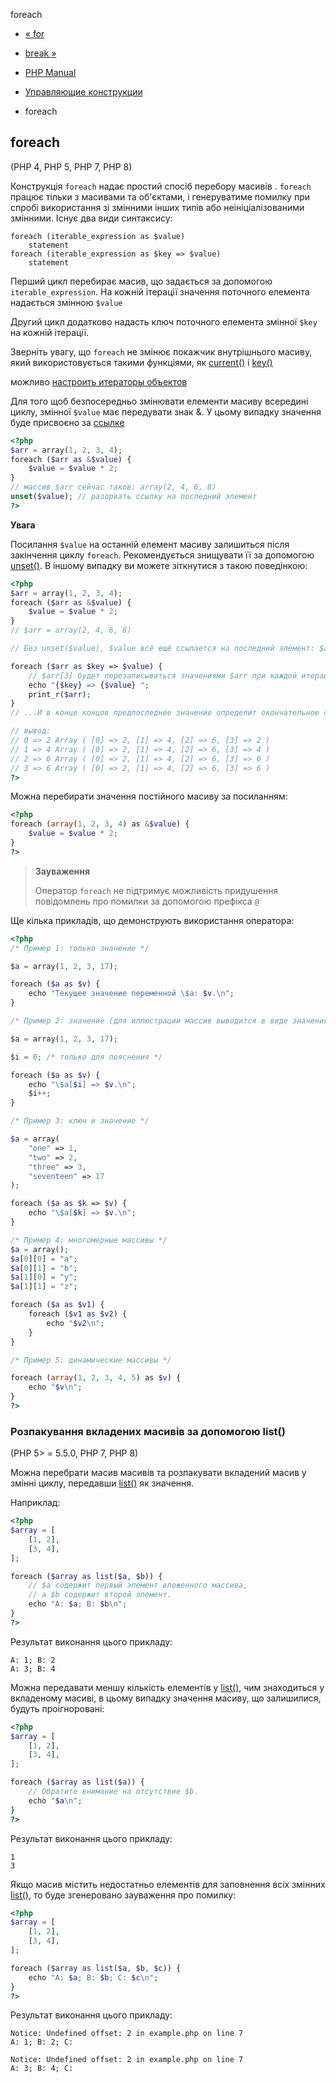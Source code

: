 foreach

-   [« for](control-structures.for.html)
    
-   [break »](control-structures.break.html)
    
-   [PHP Manual](index.html)
    
-   [Управляющие конструкции](language.control-structures.html)
    
-   foreach
    

## foreach

(PHP 4, PHP 5, PHP 7, PHP 8)

Конструкція `foreach` надає простий спосіб перебору масивів . `foreach` працює тільки з масивами та об'єктами, і генеруватиме помилку при спробі використання зі змінними інших типів або неініціалізованими змінними. Існує два види синтаксису:

```
foreach (iterable_expression as $value)
    statement
foreach (iterable_expression as $key => $value)
    statement
```

Перший цикл перебирає масив, що задається за допомогою `iterable_expression`. На кожній ітерації значення поточного елемента надається змінною `$value`

Другий цикл додатково надасть ключ поточного елемента змінної `$key` на кожній ітерації.

Зверніть увагу, що `foreach` не змінює покажчик внутрішнього масиву, який використовується такими функціями, як [current()](function.current.html) і [key()](function.key.html)

можливо [настроить итераторы объектов](language.oop5.iterations.html)

Для того щоб безпосередньо змінювати елементи масиву всередині циклу, змінної `$value` має передувати знак &. У цьому випадку значення буде присвоєно за [ссылке](language.references.html)

```php
<?php
$arr = array(1, 2, 3, 4);
foreach ($arr as &$value) {
    $value = $value * 2;
}
// массив $arr сейчас таков: array(2, 4, 6, 8)
unset($value); // разорвать ссылку на последний элемент
?>
```

**Увага**

Посилання `$value` на останній елемент масиву залишиться після закінчення циклу `foreach`. Рекомендується знищувати її за допомогою [unset()](function.unset.html). В іншому випадку ви можете зіткнутися з такою поведінкою:

```php
<?php
$arr = array(1, 2, 3, 4);
foreach ($arr as &$value) {
    $value = $value * 2;
}
// $arr = array(2, 4, 6, 8)

// Без unset($value), $value всё ещё ссылается на последний элемент: $arr[3]

foreach ($arr as $key => $value) {
    // $arr[3] будет перезаписываться значениями $arr при каждой итерации цикла
    echo "{$key} => {$value} ";
    print_r($arr);
}
// ...И в конце концов предпоследнее значение определит окончательное содержимое $arr[3]

// вывод:
// 0 => 2 Array ( [0] => 2, [1] => 4, [2] => 6, [3] => 2 )
// 1 => 4 Array ( [0] => 2, [1] => 4, [2] => 6, [3] => 4 )
// 2 => 6 Array ( [0] => 2, [1] => 4, [2] => 6, [3] => 6 )
// 3 => 6 Array ( [0] => 2, [1] => 4, [2] => 6, [3] => 6 )
?>
```

Можна перебирати значення постійного масиву за посиланням:

```php
<?php
foreach (array(1, 2, 3, 4) as &$value) {
    $value = $value * 2;
}
?>
```

> **Зауваження**
> 
> Оператор `foreach` не підтримує можливість придушення повідомлень про помилки за допомогою префікса `@`

Ще кілька прикладів, що демонструють використання оператора:

```php
<?php
/* Пример 1: только значение */

$a = array(1, 2, 3, 17);

foreach ($a as $v) {
    echo "Текущее значение переменной \$a: $v.\n";
}

/* Пример 2: значение (для иллюстрации массив выводится в виде значения с ключом) */

$a = array(1, 2, 3, 17);

$i = 0; /* только для пояснения */

foreach ($a as $v) {
    echo "\$a[$i] => $v.\n";
    $i++;
}

/* Пример 3: ключ и значение */

$a = array(
    "one" => 1,
    "two" => 2,
    "three" => 3,
    "seventeen" => 17
);

foreach ($a as $k => $v) {
    echo "\$a[$k] => $v.\n";
}

/* Пример 4: многомерные массивы */
$a = array();
$a[0][0] = "a";
$a[0][1] = "b";
$a[1][0] = "y";
$a[1][1] = "z";

foreach ($a as $v1) {
    foreach ($v1 as $v2) {
        echo "$v2\n";
    }
}

/* Пример 5: динамические массивы */

foreach (array(1, 2, 3, 4, 5) as $v) {
    echo "$v\n";
}
?>
```

### Розпакування вкладених масивів за допомогою list()

(PHP 5> = 5.5.0, PHP 7, PHP 8)

Можна перебрати масив масивів та розпакувати вкладений масив у змінні циклу, передавши [list()](function.list.html) як значення.

Наприклад:

```php
<?php
$array = [
    [1, 2],
    [3, 4],
];

foreach ($array as list($a, $b)) {
    // $a содержит первый элемент вложенного массива,
    // а $b содержит второй элемент.
    echo "A: $a; B: $b\n";
}
?>
```

Результат виконання цього прикладу:

```
A: 1; B: 2
A: 3; B: 4
```

Можна передавати меншу кількість елементів у [list()](function.list.html), чим знаходиться у вкладеному масиві, в цьому випадку значення масиву, що залишилися, будуть проігноровані:

```php
<?php
$array = [
    [1, 2],
    [3, 4],
];

foreach ($array as list($a)) {
    // Обратите внимание на отсутствие $b.
    echo "$a\n";
}
?>
```

Результат виконання цього прикладу:

```
1
3
```

Якщо масив містить недостатньо елементів для заповнення всіх змінних [list()](function.list.html), то буде згенеровано зауваження про помилку:

```php
<?php
$array = [
    [1, 2],
    [3, 4],
];

foreach ($array as list($a, $b, $c)) {
    echo "A: $a; B: $b; C: $c\n";
}
?>
```

Результат виконання цього прикладу:

```
Notice: Undefined offset: 2 in example.php on line 7
A: 1; B: 2; C:

Notice: Undefined offset: 2 in example.php on line 7
A: 3; B: 4; C:
```